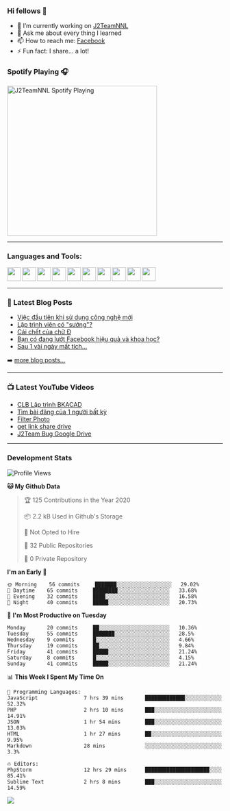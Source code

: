 ### Hi fellows 👋

- 🔭 I’m currently working on [J2TeamNNL]
- 💬 Ask me about every thing I learned
- 📫 How to reach me: [Facebook]
- ⚡ Fun fact: I share... a lot!


### Spotify Playing 🎧
[<img src="https://spotify-playing-git-master.j2teamnnl.vercel.app/api/spotify-playing" alt="J2TeamNNL Spotify Playing" width="350" />](https://open.spotify.com/user/31ghget3jspvgpjwbv5pcwli3smab)

---

### Languages and Tools:
<img align='left' height="32" width="32" src="https://cdn.jsdelivr.net/npm/simple-icons@v3/icons/sublimetext.svg" />
<img align='left' height="32" width="32" src="https://cdn.jsdelivr.net/npm/simple-icons@v3/icons/jetbrains.svg" />
<img align='left' height="32" width="32" src="https://cdn.jsdelivr.net/npm/simple-icons@v3/icons/php.svg" />
<img align='left' height="32" width="32" src="https://cdn.jsdelivr.net/npm/simple-icons@v3/icons/javascript.svg" />
<img align='left' height="32" width="32" src="https://cdn.jsdelivr.net/npm/simple-icons@v3/icons/html5.svg" />
<img align='left' height="32" width="32" src="https://cdn.jsdelivr.net/npm/simple-icons@v3/icons/css3.svg" />
<img align='left' height="32" width="32" src="https://cdn.jsdelivr.net/npm/simple-icons@v3/icons/laravel.svg" />
<img align='left' height="32" width="32" src="https://cdn.jsdelivr.net/npm/simple-icons@v3/icons/mysql.svg" />
<img align='left' height="32" width="32" src="https://cdn.jsdelivr.net/npm/simple-icons@v3/icons/mongodb.svg" />
<img align='left' height="32" width="32" src="https://cdn.jsdelivr.net/npm/simple-icons@v3/icons/mysql.svg" />

<br>
<br>

---

### 📕 Latest Blog Posts
<!-- BLOG-POST-LIST:START -->
- [Việc đầu tiên khi sử dụng công nghệ mới](https://j2teamnnl.blogspot.com/2020/07/viec-au-tien-khi-su-dung-cong-nghe-moi.html)
- [Lập trình viên có "sướng"?](https://j2teamnnl.blogspot.com/2020/03/lap-trinh-vien-co.html)
- [Cái chết của chữ Đ](https://j2teamnnl.blogspot.com/2020/01/cai-chet-cua-chu.html)
- [Bạn có đang lướt Facebook hiệu quả và khoa học?](https://j2teamnnl.blogspot.com/2019/08/ban-co-ang-luot-web-hieu-qua-va-khoa-hoc.html)
- [Sau 1 vài ngày mất tích...](https://j2teamnnl.blogspot.com/2019/08/sau-1-vai-ngay-mat-tich.html)
<!-- BLOG-POST-LIST:END -->
➡️ [more blog posts...](https://j2teamnnl.blogspot.com)

---

### 📺 Latest YouTube Videos
<!-- YOUTUBE:START -->
- [CLB Lập trình BKACAD](https://www.youtube.com/watch?v=qBt6Z4il53Y)
- [Tìm bài đăng của 1 người bất kỳ](https://www.youtube.com/watch?v=PyvfvB-l7LA)
- [Filter Photo](https://www.youtube.com/watch?v=5vnjtl5S0Ig)
- [get link share drive](https://www.youtube.com/watch?v=y2nTZzPRxAI)
- [J2Team Bug Google Drive](https://www.youtube.com/watch?v=lRmVN6t4gKc)
<!-- YOUTUBE:END -->

---
### Development Stats
<!--START_SECTION:waka-->
![Profile Views](http://img.shields.io/badge/Profile%20Views-118-blue)

**🐱 My Github Data** 

> 🏆 125 Contributions in the Year 2020
 > 
> 📦 2.2 kB Used in Github's Storage 
 > 
> 🚫 Not Opted to Hire
 > 
> 📜 32 Public Repositories
 > 
> 🔑 0 Private Repository 
 > 
**I'm an Early 🐤** 

```text
🌞 Morning    56 commits     ███████░░░░░░░░░░░░░░░░░░   29.02% 
🌆 Daytime    65 commits     ████████░░░░░░░░░░░░░░░░░   33.68% 
🌃 Evening    32 commits     ████░░░░░░░░░░░░░░░░░░░░░   16.58% 
🌙 Night      40 commits     █████░░░░░░░░░░░░░░░░░░░░   20.73%

```
📅 **I'm Most Productive on Tuesday** 

```text
Monday       20 commits     ██░░░░░░░░░░░░░░░░░░░░░░░   10.36% 
Tuesday      55 commits     ███████░░░░░░░░░░░░░░░░░░   28.5% 
Wednesday    9 commits      █░░░░░░░░░░░░░░░░░░░░░░░░   4.66% 
Thursday     19 commits     ██░░░░░░░░░░░░░░░░░░░░░░░   9.84% 
Friday       41 commits     █████░░░░░░░░░░░░░░░░░░░░   21.24% 
Saturday     8 commits      █░░░░░░░░░░░░░░░░░░░░░░░░   4.15% 
Sunday       41 commits     █████░░░░░░░░░░░░░░░░░░░░   21.24%

```


📊 **This Week I Spent My Time On** 

```text
💬 Programming Languages: 
JavaScript               7 hrs 39 mins       █████████████░░░░░░░░░░░░   52.32% 
PHP                      2 hrs 10 mins       ███░░░░░░░░░░░░░░░░░░░░░░   14.91% 
JSON                     1 hr 54 mins        ███░░░░░░░░░░░░░░░░░░░░░░   13.03% 
HTML                     1 hr 27 mins        ██░░░░░░░░░░░░░░░░░░░░░░░   9.95% 
Markdown                 28 mins             ░░░░░░░░░░░░░░░░░░░░░░░░░   3.3%

🔥 Editors: 
PhpStorm                 12 hrs 29 mins      █████████████████████░░░░   85.41% 
Sublime Text             2 hrs 8 mins        ███░░░░░░░░░░░░░░░░░░░░░░   14.59%

```


<!--END_SECTION:waka-->

<img align="left" src="https://github-readme-stats-git-master.j2teamnnl.vercel.app/api?username=J2TeamNNL&show_icons=true&hide_border=true" />


[J2TeamNNL]: https://j2teamnnl.com/
[Facebook]: https://fb.me/j2teamnnl
